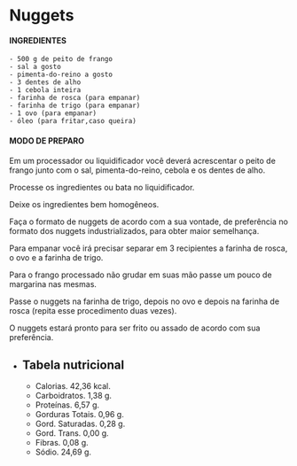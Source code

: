 # Nuggets #

#### INGREDIENTES ####

    - 500 g de peito de frango
    - sal a gosto
    - pimenta-do-reino a gosto
    - 3 dentes de alho
    - 1 cebola inteira
    - farinha de rosca (para empanar)
    - farinha de trigo (para empanar)
    - 1 ovo (para empanar)
    - óleo (para fritar,caso queira)

#### MODO DE PREPARO ####

Em um processador ou liquidificador você deverá acrescentar o peito de frango junto com o sal, pimenta-do-reino, cebola e os dentes de alho.

Processe os ingredientes ou bata no liquidificador.

Deixe os ingredientes bem homogêneos.

Faça o formato de nuggets de acordo com a sua vontade, de preferência no formato dos nuggets industrializados, para obter maior semelhança.

Para empanar você irá precisar separar em 3 recipientes a farinha de rosca, o ovo e a farinha de trigo.

Para o frango processado não grudar em suas mão passe um pouco de margarina nas mesmas.

Passe o nuggets na farinha de trigo, depois no ovo e depois na farinha de rosca (repita esse procedimento duas vezes).

O nuggets estará pronto para ser frito ou assado de acordo com sua preferência.



- ## **Tabela nutricional** ## 
    - Calorias. 42,36 kcal.
    - Carboidratos. 1,38 g.
    - Proteínas. 6,57 g.
    - Gorduras Totais. 0,96 g.
    - Gord. Saturadas. 0,28 g.
    - Gord. Trans. 0,00 g.
    - Fibras. 0,08 g.
    - Sódio. 24,69 g.
